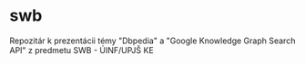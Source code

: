 # swb
Repozitár k prezentácii témy "Dbpedia" a "Google Knowledge Graph Search API" z predmetu SWB - ÚINF/UPJŠ KE

